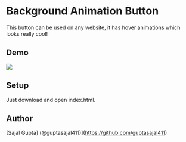 # Background Animation Button

This button can be used on any website, it has hover animations which looks really cool!

## Demo

![](https://i.imgur.com/sXgAMc5.gif)

## Setup

Just download and open index.html.

## Author

[Sajal Gupta] (@guptasajal411)](https://github.com/guptasajal411)
